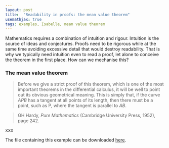 ```yaml
---
layout: post
title:  "Readability in proofs: the mean value theorem"
usemathjax: true 
tags: examples, Isabelle, mean value theorem
---
```


Mathematics requires a combination of intuition and rigour. Intuition is the source of ideas and conjectures. Proofs need to be rigorous while at the same time avoiding excessive detail that would destroy readability. That is why we typically need intuition even to read a proof, let alone to conceive the theorem in the first place. How can we mechanise this?

### The mean value theorem

> Before we give a strict proof of this theorem, which is one of the most important theorems in the differential calculus, it will be well to point out its obvious geometrical meaning. This is simply that, if the curve $APB$ has a tangent at all points of its length, then there must be a point, such as P, where the tangent is parallel to $AB$.

> GH Hardy, *Pure Mathematics* (Cambridge University Press, 1952), page 242.

<pre class="source">
xxx
</pre>

The file containing this example can be downloaded [here](/Isabelle-Examples/MVT.thy).
